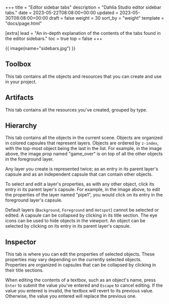 +++
title = "Editor sidebar tabs"
description = "Dahlia Studio editor sidebar tabs."
date = 2023-05-22T08:08:00+00:00
updated = 2023-05-30T08:08:00+00:00
draft = false
weight = 30
sort_by = "weight"
template = "docs/page.html"

[extra]
lead = "An in-depth explanation of the contents of the tabs found in the editor sidebars."
toc = true
top = false
+++

{{ image(name="sidebars.jpg") }}

## Toolbox

This tab contains all the objects and resources that you can create and use in your project.

## Artifacts

This tab contains all the resources you've created, grouped by type.

## Hierarchy

This tab contains all the objects in the current scene. Objects are organized in colored capsules that represent layers. Objects are ordered by `z-index`, with the top-most object being the last in the list. For example, in the image above, the image prop named "game_over" is on top of all the other objects in the foreground layer.

Any layer you create is represented twice; as an entry in its parent layer's capsule and as an independent capsule that can contain other objects.

To select and edit a layer's properties, as with any other object, click its entry in its parent layer's capsule. For example, in the image above, to edit the properties of the layer named "pipe1", you would click on its entry in the foreground layer's capsule.

Default layers (`Background`, `Foreground` and `Hotspot`) cannot be selected or edited. A capsule can be collapsed by clicking in its title section. The eye icons can be used to hide objects in the viewport. An object can be selected by clicking on its entry in its parent layer's capsule.

## Inspector

This tab is where you can edit the properties of selected objects. These properties may vary depending on the currently selected objects. Properties are organized in capsules that can be collapsed by clicking in their title sections.

When editing the contents of a textbox, such as an object's name, press `Enter` to submit the value you've entered and `Escape` to cancel editing. If the value you entered is invalid, the textbox will revert to its previous value. Otherwise, the value you entered will replace the previous one.
